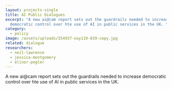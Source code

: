 ```yaml
---
layout: projects-single
title: AI Public Dialogues
excerpt: "A new ai@cam report sets out the guardrails needed to increase
  democratic control over hte use of AI in public services in the UK. "
category:
  - policy
image: /assets/uploads/154937-ouy119-839-copy.jpg
related: dialogue
researchers:
  - neil-lawrence
  - jessica-montgomery
  - elinor-pegler
---
```


A new ai@cam report sets out the guardrails needed to increase democratic control over hte use of AI in public services in the UK.

